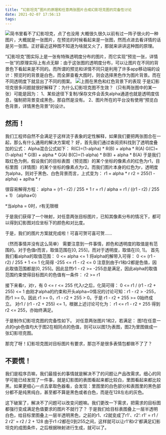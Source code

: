 ```yaml
---
title: “幻影坦克”图片的原理和任意两张图片合成幻影坦克图的完备性讨论
date: 2021-02-07 17:56:13
tags:
---
```

![简书里看不了幻影坦克，点了也没用](/images/24121227-9b6bd419747e1784.png)
大概很久很久以前有过一阵子很火的一种图片，大概就是一张图片，在预览的时候看起来是一张图，然而点进去看详情的话是另一张图。正好最近这种图不知道为啥就又火了，那就来讲讲这种图的原理。

“幻影坦克”图实际上是一张有特殊透明度分布的图片，而它实现“预览一张，详情一张”的原理实际上有点无聊：由于这张图的透明度分布，可以让图片在不同的背景色下看起来是不同的。而所谓的预览和详情不同只是利用了许多app移动端的设计：预览时的背景是白色，而全屏查看大图时，则会选择黑色作为图片背景。而在不同透明度下就显出了不同的图案。
![上图在黑色和红色背景下的表现](/images/24121227-89154d34e99baa2e.png)
于是幻影坦克很多问题就很好解释了：为什么幻影坦克图不生效？（只有两张图中的某一张）可能是因为：
1、某些途径下复制/保存文件会丢失alpha通道也就是透明度信息，强制把背景变成黑色，那自然是没有。
2、图片所在的平台没有使用“预览白色背景，详情黑色背景”的设计。

## 然而！

我们工程师自然不会满足于这样流于表象的定性解释，如果我们要把两张图合在一起，那么有什么通用的解决方案呢？
好，首先我们通过查阅资料找到了透明度叠加的公式：
Alpha混合公式如下：
R(C)=(1-alpha) * R(B) + alpha * R(A)
G(C)=(1-alpha) * G(B) + alpha * G(A)
B(C)=(1-alpha) * B(B) + alpha * B(A)
于是我们取红色为例，假设我们的目标表图（预览图）的某个坐标的像素点的红色为r1，目标里图（详情图）的某个坐标的像素点为r2。而我们图片本身的红色为r，透明度为alpha，则对于黑色、白色背景而言，上式变为：
r1 = alpha * r
r2 = 255(1 - alpha) + aplha * r

很容易解得方程：
alpha = (r1 - r2) / 255 + 1
r = r1 / alpha = r1 / ((r1 - r2) / 255 + 1)  （alpha≠0）

*当alpha = 0时，r有无限根

于是我们获得了一个映射，对任意两张目标图片，已知其像素分布的情况下，都可以得到幻影图对应坐标下的颜色和对比度。

于是，我们的图片方案就完成啦！可喜可贺可喜可贺……

（然而事情并没有这么简单）
需要注意到一件事情，颜色和透明度的取值是有范围的。对于色值r而言，取值范围在[0, 255]，而对于透明度，取值在[0, 1]。
首先我们看alpha的取值范围：
0 <= alpha <= 1
将alpha的解带入可得：
0 <= (r1 - r2) / 255 + 1 <= 1
化简得
-255 <= r1 - r2 <= 0
注意到由于r1和r2都是色值，因此取值范围都是[0, 255]。因此显然r1 - r2 >= -255总是满足，因此alpha的取值范围约束使得目标图片的色值有一条件：
r2 >= r1

接下来看r，对r，有
0 <= r <= 255
代入r之后，化简可得：
0 <= r1 / (r1 - r2 + 255) <= 1
由刚才alpha的约束和开头alpha=0情况的讨论可知：r1 - r2 > -255，而r1 >= 0。因此 r1 >= 0，r1 - r2 + 255 > 0。于是 r1 - r2 + 255 >= 0始终成立。
对r1 / (r1 - r2 + 255) <= 1，根据上述讨论可化为：
r1 <= r1 - r2 + 255
得到r2 <= 255，亦始终满足。

于是制作幻影坦克图的完备性如下。
对任意两张图片1和2，若满足：
图1在任意一点的rgb色值均大于图2在相同点的色值，则可以以图1为表图，图2为里图做成一张幻影坦克图。

那完了呀！幻影坦克图对目标图片有要求，那岂不是很多表情包都做不了了？

## 不要慌！

我们是程序员嘛，我们最擅长的事情就是解决不了的问题让产品改需求。细心的同学可能已经发现了一件事，就是幻影图的表图看起来都比较白，里图看起来都比较黑。如果更细心一点去拿取色器看，会发现：里图里的白色部分和表图里的黑色部分都不是纯黑纯白，甚至都不算是黑色或者白色，而是在128左右的灰色。

这下破案了，解决不了问题可以改变问题嘛。我们更改一下需求，把需求的目标图都强行变成满足色值要求的图片不就行了？
于是我们给目标表图叠上一层半透明白色，给目标里图叠上一层半透明黑色，之前的r1、r2就变成了r1'、r2’:
r1' = r1 / 2
r2' = r2 / 2 + 128
由于r1 r2都在0到255之间，这样就可以让r1'和r2'都满足幻影坦克的成图条件，之后根据映射进行生成，就可以了。